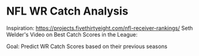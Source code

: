 # NFL WR Catch Analysis

Inspiration:
https://projects.fivethirtyeight.com/nfl-receiver-rankings/
Seth Welder's Video on Best Catch Scores in the League:

Goal:
Predict WR Catch Scores based on their previous seasons
